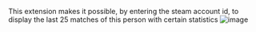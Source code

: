 This extension makes it possible, by entering the steam account id, to display the last 25 matches of this person with certain statistics
![image](https://github.com/user-attachments/assets/0831f3c9-00c2-43c1-9db1-dd7d7c3a578f)
